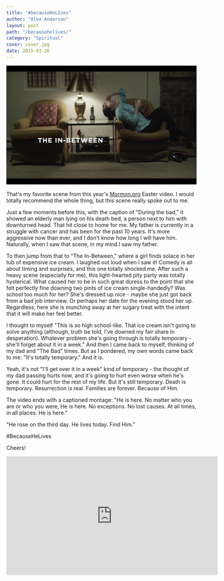 ```yaml
---
title: "#becauseHeLIves"
author: "Alex Anderson"
layout: post
path: "/becausehelives/"
category: "Spiritual"
cover: cover.jpg
date: 2015-03-26
---
```


![The In Between](cover.jpg)

That's my favorite scene from this year's [Mormon.org](http://mormon.org) Easter video. I would totally recommend the whole thing, but this scene really spoke out to me.

Just a few moments before this, with the caption of "During the bad," it showed an elderly man lying on his death bed, a person next to him with downturned head. That hit close to home for me. My father is currently in a struggle with cancer and has been for the past 10 years. It's more aggressive now than ever, and I don't know how long I will have him. Naturally, when I saw that scene, in my mind I saw my father.

To then jump from that to "The In-Between," where a girl finds solace in her tub of expensive ice cream. I laughed out loud when I saw it! Comedy is all about timing and surprises, and this one totally shocked me. After such a heavy scene (especially for me), this light-hearted pity party was totally hysterical. What caused her to be in such great duress to the point that she felt perfectly fine downing two pints of ice cream single-handedly? Was school too much for her? She's dressed up nice - maybe she just got back from a bad job interview. Or perhaps her date for the evening stood her up. Regardless, here she is munching away at her sugary treat with the intent that it will make her feel better.

I thought to myself "This is so high school-like. That ice cream isn't going to solve anything (although, truth be told, I've downed my fair share in desperation). Whatever problem she's going through is totally temporary - she'll forget about it in a week."
And then I came back to myself, thinking of my dad and "The Bad" times. But as I pondered, my own words came back to me: "It's totally temporary." And it is.

Yeah, it's not "I'll get over it in a week" kind of temporary - the thought of my dad passing hurts now, and it's going to hurt even worse when he's gone. It could hurt for the rest of my life. But it's still temporary. Death is temporary. Resurrection is real. Families are forever. Because of Him.

The video ends with a captioned montage: "He is here. No matter who you are or who you were, He is here. No exceptions. No lost causes. At all times, in all places. He is here."

"He rose on the third day. He lives today. Find Him."

#BecauseHeLives

Cheers!

<div class="embed-responsive embed-responsive-16by9">
  <iframe width="560" height="315" src="https://www.youtube.com/embed/BZqTRSVA1YA" frameborder="0" allowfullscreen=""></iframe>
</div>
